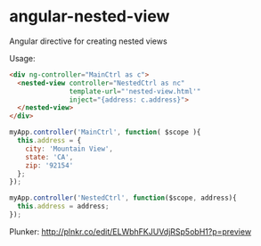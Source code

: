 angular-nested-view
===================

Angular directive for creating nested views

Usage:


```HTML
<div ng-controller="MainCtrl as c">
  <nested-view controller="NestedCtrl as nc"
               template-url="'nested-view.html'"
               inject="{address: c.address}">
  </nested-view>
</div>
```


```Javascript
myApp.controller('MainCtrl', function( $scope ){
  this.address = {
    city: 'Mountain View',
    state: 'CA',
    zip: '92154'
  };
});

myApp.controller('NestedCtrl', function($scope, address){
  this.address = address;
});
```


Plunker: http://plnkr.co/edit/ELWbhFKJUVdjRSp5obH1?p=preview

